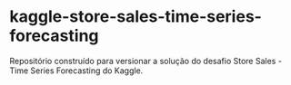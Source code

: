 # kaggle-store-sales-time-series-forecasting
Repositório construído para versionar a solução do desafio Store Sales - Time Series Forecasting do Kaggle.
